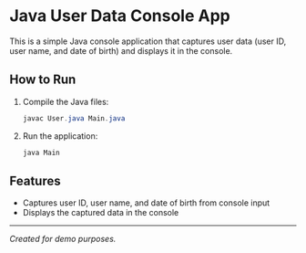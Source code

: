 # Java User Data Console App

This is a simple Java console application that captures user data (user ID, user name, and date of birth) and displays it in the console.

## How to Run

1. Compile the Java files:
   ```powershell
   javac User.java Main.java
   ```
2. Run the application:
   ```powershell
   java Main
   ```

## Features
- Captures user ID, user name, and date of birth from console input
- Displays the captured data in the console

---

*Created for demo purposes.*
